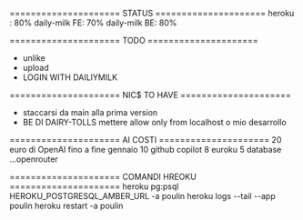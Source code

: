 ===================== STATUS =====================
heroku : 80%
daily-milk FE: 70%
daily-milk BE: 80%

===================== TODO =====================

- unlike
- upload
- LOGIN WITH DAILIYMILK

===================== NIC$ TO HAVE =====================

- staccarsi da main alla prima version
- BE DI DAIRY-TOLLS mettere allow only from localhost o mio desarrollo

===================== AI COSTI =====================
20 euro di OpenAI fino a fine gennaio
10 github copilot
8 euroku
5 database
...openrouter

===================== COMANDI HREOKU =====================
heroku pg:psql HEROKU_POSTGRESQL_AMBER_URL -a poulin
heroku logs --tail --app poulin
heroku restart -a poulin
